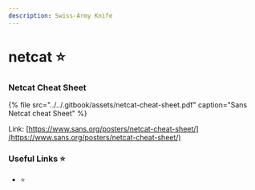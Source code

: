 ```yaml
---
description: Swiss-Army Knife
---
```


# netcat ⭐

### Netcat Cheat Sheet

{% file src="../../.gitbook/assets/netcat-cheat-sheet.pdf" caption="Sans Netcat cheat Sheet" %}

Link: [https://www.sans.org/posters/netcat-cheat-sheet/](https://www.sans.org/posters/netcat-cheat-sheet/)

### Useful Links ⭐

* ⭐ 

